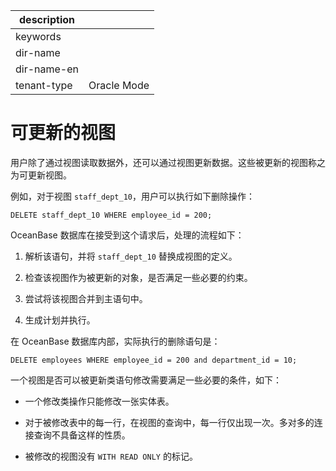 |description||
|---|---|
|keywords||
|dir-name||
|dir-name-en||
|tenant-type|Oracle Mode|

# 可更新的视图 

用户除了通过视图读取数据外，还可以通过视图更新数据。这些被更新的视图称之为可更新视图。

例如，对于视图 `staff_dept_10`，用户可以执行如下删除操作：

```plsql
DELETE staff_dept_10 WHERE employee_id = 200;
```

OceanBase 数据库在接受到这个请求后，处理的流程如下：

1. 解析该语句，并将 `staff_dept_10` 替换成视图的定义。

2. 检查该视图作为被更新的对象，是否满足一些必要的约束。

3. 尝试将该视图合并到主语句中。

4. 生成计划并执行。

在 OceanBase 数据库内部，实际执行的删除语句是：

```plsql
DELETE employees WHERE employee_id = 200 and department_id = 10;
```

一个视图是否可以被更新类语句修改需要满足一些必要的条件，如下：

* 一个修改类操作只能修改一张实体表。

* 对于被修改表中的每一行，在视图的查询中，每一行仅出现一次。多对多的连接查询不具备这样的性质。 

* 被修改的视图没有 `WITH READ ONLY` 的标记。

  



